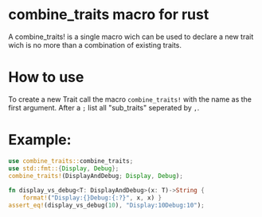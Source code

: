 # combine_traits macro for rust
A combine_traits! is a single macro wich can be used to declare a new trait wich is no more than a combination of existing traits.
# How to use
To create a new Trait call the macro `combine_traits!` with the name as the first argument.
After a `;` list all "sub_traits" seperated by `,`.
# Example:
```rust
use combine_traits::combine_traits;
use std::fmt::{Display, Debug};
combine_traits!(DisplayAndDebug; Display, Debug);
 
fn display_vs_debug<T: DisplayAndDebug>(x: T)->String {
    format!("Display:{}Debug:{:?}", x, x) }
assert_eq!(display_vs_debug(10), "Display:10Debug:10");
```
